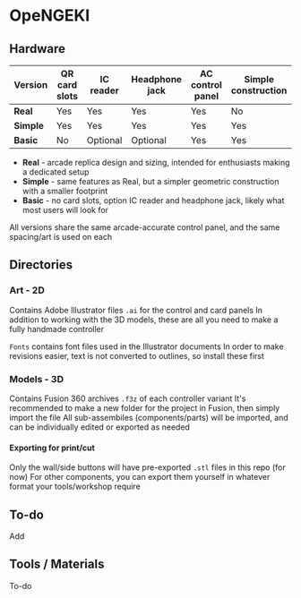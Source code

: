 # OpeNGEKI
## Hardware

| Version | QR card slots | IC reader | Headphone jack | AC control panel | Simple construction |
| --- | --- | --- | --- | --- | --- |
|**Real**  | Yes | Yes | Yes | Yes | No |
|**Simple**| Yes | Yes | Yes | Yes | Yes |
|**Basic** | No | Optional | Optional | Yes | Yes |

- **Real** - arcade replica design and sizing, intended for enthusiasts making a dedicated setup
- **Simple** - same features as Real, but a simpler geometric construction with a smaller footprint
- **Basic** - no card slots, option IC reader and headphone jack, likely what most users will look for

All versions share the same arcade-accurate control panel, and the same spacing/art is used on each

## Directories

### Art - 2D
Contains Adobe Illustrator files `.ai` for the control and card panels
In addition to working with the 3D models, these are all you need to make a fully handmade controller

`Fonts` contains font files used in the Illustrator documents
In order to make revisions easier, text is not converted to outlines, so install these first

### Models - 3D
Contains Fusion 360 archives `.f3z` of each controller variant
It's recommended to make a new folder for the project in Fusion, then simply import the file
All sub-assembiles (components/parts) will be imported, and can be individually edited or exported as needed

#### Exporting for print/cut

Only the wall/side buttons will have pre-exported `.stl` files in this repo (for now)
For other components, you can export them yourself in whatever format your tools/workshop require


## To-do

Add 

## Tools / Materials

To-do